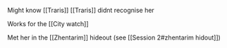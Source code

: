 Might know [[Traris]]
[[Traris]] didnt recognise her

Works for the [[City watch]]

Met her in the [[Zhentarim]] hideout (see [[Session 2#zhentarim hidout]])
